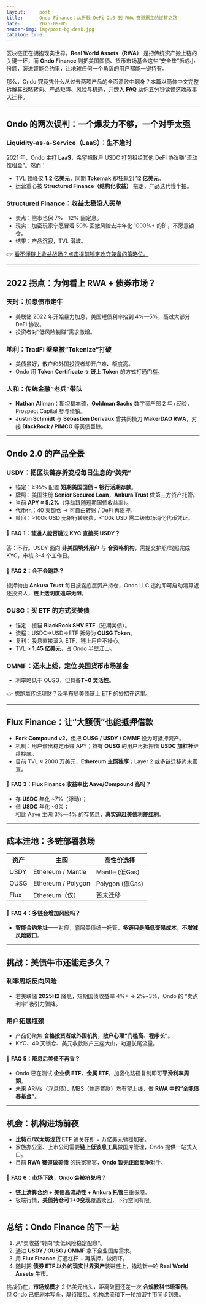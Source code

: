 ```yaml
---
layout:     post
title:      Ondo Finance：从折戟 DeFi 2.0 到 RWA 赛道霸主的逆转之路
date:       2025-09-05
header-img: img/post-bg-desk.jpg
catalog: true
---
```


区块链正在拥抱现实世界。**Real World Assets（RWA）** 是把传统资产搬上链的关键一环，而 **Ondo Finance** 则把美国国债、货币市场基金这些“安全垫”拆成小份额，装进智能合约里，让地球任何一个角落的用户都能一键持有。  

那么，Ondo 究竟凭什么从过去两项产品的全面溃败中翻身？本篇以简体中文完整拆解其战略转向、产品矩阵、风险与机遇，并嵌入 **FAQ** 助你五分钟读懂这场叙事大迁移。

---

## Ondo 的两次误判：一个爆发力不够，一个对手太强

### Liquidity-as-a-Service（LaaS）：生不逢时

2021 年，Ondo 主打 **LaaS**，希望把散户 USDC 打包租给其他 DeFi 协议赚“流动性租金”。然而：  
- TVL 顶峰仅 **1.2 亿美元**，同期 **Tokemak** 却狂飙到 **12 亿美元**。  
- 运营重心被 **Structured Finance（结构化收益）** 拖走，产品迭代慢半拍。

### Structured Finance：收益太稳没人买单

- 卖点：熊市也保 7%—12% 固定息。  
- 现实：加密玩家宁愿冒着 50% 回撤风险去冲年化 1000%+ 的矿，不愿意锁仓。  
- 结果：产品沉寂，TVL 滑坡。

👉 [看不懂链上收益战场？点击提前锁定攻守兼备的策略位。](https://okxdog.com/)

---

## 2022 拐点：为何看上 **RWA** + **债券市场**？

### 天时：加息债市走牛
- 美联储 2022 年开始暴力加息，美国短债利率抬到 4%—5%，高过大部分 DeFi 协议。  
- 投资者对“低风险躺赚”需求激增。

### 地利：TradFi 壁垒被“Tokenize”打破  
- 美债虽好，散户和外国投资者却开户难、额度高。  
- Ondo 用 **Token Certificate → 链上 Token** 的方式打通门槛。

### 人和：传统金融“老兵”带队  
- **Nathan Allman**：斯坦福本硕，**Goldman Sachs** 数字资产部 2 年+经验，Prospect Capital 参与债销。  
- **Justin Schmidt** 与 **Sébastien Derivaux** 曾共同操刀 **MakerDAO RWA**，对接 **BlackRock / PIMCO** 等买债巨鲸。

---

## Ondo 2.0 的产品全景

### USDY：把区块链存折变成每日生息的“美元”

- 锚定：≥95% 配置 **短期美国国债 + 银行活期存款**。  
- 牌照：美国注册 **Senior Secured Loan**，**Ankura Trust** 做第三方资产托管。  
- 当前 **APY ≈ 5.2%**（浮动跟随短期国债收益率）。  
- 代币化：40 天锁仓 → 可自由转账 / DeFi 再质押。  
- 赎回：>100k USD 无银行转账费，<100k USD 需二级市场消化代币凭证。

#### 📌 FAQ 1：普通人能否跳过 KYC 直接买 USDY？
答：不行。USDY 面向 **非美国境外用户** 与 **合资格机构**，需提交护照/驾照完成 KYC，审核 3–4 个工作日。

#### 📌 FAQ 2：会不会跑路？  
抵押物由 **Ankura Trust** 每日披露底层资产持仓，Ondo LLC 违约即可启动清算返还投资人，**链上透明度追踪无阻**。

### OUSG：买 ETF 的方式买美债

- 锚定：接锚 **BlackRock SHV ETF**（短期美债）。  
- 流程：USDC→USD→ETF 拆分为 **OUSG Token**。  
- 复利：股息直接滚入 ETF，链上用户不操心。  
- TVL > **1.45 亿美元**，占 Ondo 半壁江山。

### OMMF：还未上线，定位 **美国货币市场基金**  
- 利率略低于 OUSG，但具备**T+0 灵活性**。

👉 [想跑赢传统理财？及早布局美债链上 ETF 的妙招在这里。](https://okxdog.com/)

---

## Flux Finance：让“大额债”也能抵押借款

- **Fork Compound v2**，但把 **OUSG / USDY / OMMF** 设为可抵押资产。  
- 机制：用户借出稳定币赚 APY；持有 **OUSG** 的用户再抵押借 **USDC 加杠杆**继续抄底。  
- 目前 TVL ≈ 2000 万美元，**Ethereum 主网独享**；Layer 2 或多链迁移尚未官宣。

#### 📌 FAQ 3：Flux Finance 收益率比 Aave/Compound 高吗？  
- 存 **USDC** 年化 ~7%（浮动）；  
- 借 **USDC** 年化 ~9%；  
相比 Aave 主网 3%—4% 的存贷息，**真实追赶美债利差红利**。

---

## 成本洼地：多链部署救场

| 资产 | 主网 | 高性价选择 |
|-----|------|-----------|
| USDY | Ethereum / Mantle | Mantle (低Gas) |
| OUSG | Ethereum / Polygon | Polygon (低Gas) |
| Flux | Ethereum（仅） | 暂未迁移 |

#### 📌 FAQ 4：多链会增加风险吗？  
- **智能合约地址**一一对应，底层美债统一托管，**多链只是降低交易成本，不增减风险敞口**。

---

## 挑战：美债牛市还能走多久？

### 利率周期反向风险  
- 若美联储 **2025H2** 降息，短期国债收益率 4%+ → 2%~3%，Ondo 的 “卖点利率”吸引力骤降。  
### 用户拓展瓶颈  
- 产品仍聚焦 **合格投资者或外国机构**，**散户心理“门槛高、程序长”**。  
- KYC、40 天锁仓、美元收款账户三座大山，劝退长尾流量。

#### 📌 FAQ 5：降息后美债不再香？  
- Ondo 已在测试 **企业债 ETF、金属 ETF**，加密化路径复制即可**平滑利率周期**。  
- 未来 ARMs（浮息债）、MBS（住房贷款）均有望上线，做 **RWA 中的“全能债券基金”**。

---

## 机会：机构进场前夜

- **比特币/以太坊现货 ETF** 通关在即 = 万亿美元驰援加密。  
- 家族办公室、上市公司需要**链上低波息工具**做国库管理，Ondo 提供一站式入口。  
- 目前 **RWA 赛道做美债** 的玩家寥寥，**Ondo 暂无正面竞争对手**。

#### 📌 FAQ 6：市场下跌，Ondo 会被挤兑吗？  
- **链上清算合约 + 美债高流动性 + Ankura 托管**三重保障。  
- 极端行情，**美债持仓可T+0变现**覆盖赎回，下行空间有限。

---

## 总结：Ondo Finance 的下一站

1. 从“卖收益”转向“卖低风险稳定配息”。  
2. 通过 **USDY / OUSG / OMMF** 拿下企业国库需求。  
3. 用 **Flux Finance** 打通杠杆 + 再质押，做闭环。  
4. 随时把 **债券 ETF 以外的现实世界资产**装进链上，撬动新一轮 **Real World Assets** 牛市。

挑战仍在，**市场规模**才 2 亿美元出头，距离破圈还差一次 **合规教科书级案例**。  
但 Ondo 已把剧本写全，静待降息、机构洪流和下一轮加密牛市同步到来。